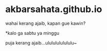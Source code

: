 # akbarsahata.github.io

wahai kerang ajaib, kapan gue kawin?

*kalo ga sabtu ya minggu

puja kerang ajaib...ulululululululu~
